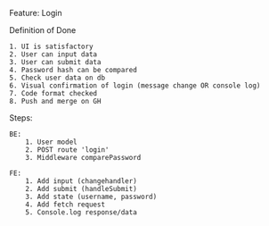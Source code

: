 Feature: Login

Definition of Done

    1. UI is satisfactory
    2. User can input data
    3. User can submit data
    4. Password hash can be compared
    5. Check user data on db
    6. Visual confirmation of login (message change OR console log)
    7. Code format checked
    8. Push and merge on GH

Steps:

    BE:
        1. User model
        2. POST route 'login'
        3. Middleware comparePassword

    FE:
        1. Add input (changehandler)
        2. Add submit (handleSubmit)
        3. Add state (username, password)
        4. Add fetch request
        5. Console.log response/data

